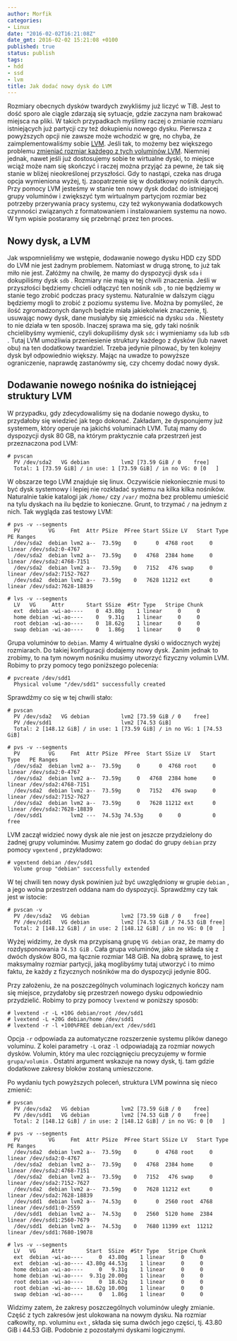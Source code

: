 ```yaml
---
author: Morfik
categories:
- Linux
date: "2016-02-02T16:21:08Z"
date_gmt: 2016-02-02 15:21:08 +0100
published: true
status: publish
tags:
- hdd
- ssd
- lvm
title: Jak dodać nowy dysk do LVM
---
```


Rozmiary obecnych dysków twardych zwykliśmy już liczyć w TiB. Jest to dość sporo ale ciągle zdarzają
się sytuacje, gdzie zaczyna nam brakować miejsca na pliki. W takich przypadkach myślimy raczej o
zmianie rozmiaru istniejących już partycji czy też dokupieniu nowego dysku. Pierwsza z powyższych
opcji nie zawsze może wchodzić w grę, no chyba, że zaimplementowaliśmy sobie [LVM][1]. Jeśli tak,
to możemy bez większego problemu [zmieniać rozmiar każdego z tych voluminów LVM][2]. Niemniej
jednak, nawet jeśli już dostosujemy sobie te wirtualne dyski, to miejsce wciąż może nam się
skończyć i raczej można przyjąć za pewne, że tak się stanie w bliżej nieokreślonej przyszłości. Gdy
to nastąpi, czeka nas druga opcja wymieniona wyżej, tj. zaopatrzenie się w dodatkowy nośnik danych.
Przy pomocy LVM jesteśmy w stanie ten nowy dysk dodać do istniejącej grupy voluminów i zwiększyć tym
wirtualnym partycjom rozmiar bez potrzeby przerywania pracy systemu, czy też wykonywania dodatkowych
czynności związanych z formatowaniem i instalowaniem systemu na nowo. W tym wpisie postaramy się
przebrnąć przez ten proces.

<!--more-->
## Nowy dysk, a LVM

Jak wspomnieliśmy we wstępie, dodawanie nowego dysku HDD czy SDD do LVM nie jest żadnym problemem.
Natomiast w drugą stronę, to już tak miło nie jest. Załóżmy na chwilę, że mamy do dyspozycji dysk
`sda` i dokupiliśmy dysk `sdb` . Rozmiary nie mają w tej chwili znaczenia. Jeśli w przyszłości
będziemy chcieli odłączyć ten nośnik `sdb` , to nie będziemy w stanie tego zrobić podczas pracy
systemu. Naturalnie w dalszym ciągu będziemy mogli to zrobić z poziomu systemu live. Można by
pomyśleć, że ilość zgromadzonych danych będzie miała jakiekolwiek znaczenie, tj. usuwając nowy
dysk, dane musiałyby się zmieścić na dysku `sda` . Niestety to nie działa w ten sposób. Inaczej
sprawa ma się, gdy taki nośnik chcielibyśmy wymienić, czyli dokupiliśmy dysk `sdc` i wymieniamy
`sda` lub `sdb` . Tutaj LVM umożliwia przeniesienie struktury każdego z dysków (lub nawet obu) na
ten dodatkowy twardziel. Trzeba jedynie pilnować, by ten kolejny dysk był odpowiednio większy. Mając
na uwadze to powyższe ograniczenie, naprawdę zastanówmy się, czy chcemy dodać nowy dysk.

## Dodawanie nowego nośnika do istniejącej struktury LVM

W przypadku, gdy zdecydowaliśmy się na dodanie nowego dysku, to przydałoby się wiedzieć jak tego
dokonać. Zakładam, że dysponujemy już systemem, który operuje na jakichś voluminach LVM. Tutaj mamy
do dyspozycji dysk 80 GB, na którym praktycznie cała przestrzeń jest przeznaczona pod LVM:

    # pvscan
      PV /dev/sda2   VG debian          lvm2 [73.59 GiB / 0    free]
      Total: 1 [73.59 GiB] / in use: 1 [73.59 GiB] / in no VG: 0 [0   ]

W obszarze tego LVM znajduje się linux. Oczywiście niekoniecznie musi to być dysk systemowy i lepiej
nie rozkładać systemu na kilka kilka nośników. Naturalnie takie katalogi jak `/home/` czy `/var/`
można bez problemu umieścić na tylu dyskach na ilu będzie to konieczne. Grunt, to trzymać `/` na
jednym z nich. Tak wygląda zaś testowy LVM:

    # pvs -v --segments
      PV         VG     Fmt  Attr PSize  PFree Start SSize LV   Start Type   PE Ranges
      /dev/sda2  debian lvm2 a--  73.59g    0      0  4768 root     0 linear /dev/sda2:0-4767
      /dev/sda2  debian lvm2 a--  73.59g    0   4768  2384 home     0 linear /dev/sda2:4768-7151
      /dev/sda2  debian lvm2 a--  73.59g    0   7152   476 swap     0 linear /dev/sda2:7152-7627
      /dev/sda2  debian lvm2 a--  73.59g    0   7628 11212 ext      0 linear /dev/sda2:7628-18839

    # lvs -v --segments
      LV   VG     Attr       Start SSize  #Str Type   Stripe Chunk
      ext  debian -wi-ao----    0  43.80g    1 linear     0     0
      home debian -wi-ao----    0   9.31g    1 linear     0     0
      root debian -wi-ao----    0  18.62g    1 linear     0     0
      swap debian -wi-ao----    0   1.86g    1 linear     0     0

Grupa voluminów to `debian`. Mamy 4 wirtualne dyski o widocznych wyżej rozmiarach. Do takiej
konfiguracji dodajemy nowy dysk. Zanim jednak to zrobimy, to na tym nowym nośniku musimy utworzyć
fizyczny volumin LVM. Robimy to przy pomocy tego poniższego polecenia:

    # pvcreate /dev/sdd1
      Physical volume "/dev/sdd1" successfully created

Sprawdźmy co się w tej chwili stało:

    # pvscan
      PV /dev/sda2   VG debian          lvm2 [73.59 GiB / 0    free]
      PV /dev/sdd1                      lvm2 [74.53 GiB]
      Total: 2 [148.12 GiB] / in use: 1 [73.59 GiB] / in no VG: 1 [74.53 GiB]

    # pvs -v --segments
      PV         VG     Fmt  Attr PSize  PFree  Start SSize LV   Start Type   PE Ranges
      /dev/sda2  debian lvm2 a--  73.59g     0      0  4768 root     0 linear /dev/sda2:0-4767
      /dev/sda2  debian lvm2 a--  73.59g     0   4768  2384 home     0 linear /dev/sda2:4768-7151
      /dev/sda2  debian lvm2 a--  73.59g     0   7152   476 swap     0 linear /dev/sda2:7152-7627
      /dev/sda2  debian lvm2 a--  73.59g     0   7628 11212 ext      0 linear /dev/sda2:7628-18839
      /dev/sdd1         lvm2 ---  74.53g 74.53g     0     0          0 free

LVM zaczął widzieć nowy dysk ale nie jest on jeszcze przydzielony do żadnej grupy voluminów. Musimy
zatem go dodać do grupy `debian` przy pomocy `vgextend` , przykładowo:

    # vgextend debian /dev/sdd1
      Volume group "debian" successfully extended

W tej chwili ten nowy dysk powinien już być uwzględniony w grupie `debian` , a jego wolna przestrzeń
oddana nam do dyspozycji. Sprawdźmy czy tak jest w istocie:

    # pvscan -v
      PV /dev/sda2   VG debian          lvm2 [73.59 GiB / 0    free]
      PV /dev/sdd1   VG debian          lvm2 [74.53 GiB / 74.53 GiB free]
      Total: 2 [148.12 GiB] / in use: 2 [148.12 GiB] / in no VG: 0 [0   ]

Wyżej widzimy, że dysk ma przypisaną grupę `VG debian` oraz, że mamy do rozdysponowania
`74.53 GiB` . Cała grupa voluminów, jako że składa się z dwóch dysków 80G, ma łącznie rozmiar
148 GiB. Na dobrą sprawę, to jest maksymalny rozmiar partycji, jaką moglibyśmy tutaj utworzyć i to
mimo faktu, że każdy z fizycznych nośników ma do dyspozycji jedynie 80G.

Przy założeniu, że na poszczególnych voluminach logicznych kończy nam się miejsce, przydałoby się
przestrzeń nowego dysku odpowiednio przydzielić. Robimy to przy pomocy `lvextend` w poniższy sposób:

    # lvextend -r -L +10G debian/root /dev/sdd1
    # lvextend -L +20G debian/home /dev/sdd1
    # lvextend -r -l +100%FREE debian/ext /dev/sdd1

Opcja `-r` odpowiada za automatyczne rozszerzenie systemu plików danego voluminu. Z kolei parametry
`-L` oraz `-l` odpowiadają za rozmiar nowych dysków. Volumin, który ma ulec rozciągnięciu
precyzujemy w formie `grupa/volumin` . Ostatni argument wskazuje na nowy dysk, tj. tam gdzie
dodatkowe zakresy bloków zostaną umieszczone.

Po wydaniu tych powyższych poleceń, struktura LVM powinna się nieco zmienić:

    # pvscan
      PV /dev/sda2   VG debian          lvm2 [73.59 GiB / 0    free]
      PV /dev/sdd1   VG debian          lvm2 [74.53 GiB / 0    free]
      Total: 2 [148.12 GiB] / in use: 2 [148.12 GiB] / in no VG: 0 [0   ]

    # pvs -v --segments
      PV         VG     Fmt  Attr PSize  PFree Start SSize LV   Start Type   PE Ranges
      /dev/sda2  debian lvm2 a--  73.59g    0      0  4768 root     0 linear /dev/sda2:0-4767
      /dev/sda2  debian lvm2 a--  73.59g    0   4768  2384 home     0 linear /dev/sda2:4768-7151
      /dev/sda2  debian lvm2 a--  73.59g    0   7152   476 swap     0 linear /dev/sda2:7152-7627
      /dev/sda2  debian lvm2 a--  73.59g    0   7628 11212 ext      0 linear /dev/sda2:7628-18839
      /dev/sdd1  debian lvm2 a--  74.53g    0      0  2560 root  4768 linear /dev/sdd1:0-2559
      /dev/sdd1  debian lvm2 a--  74.53g    0   2560  5120 home  2384 linear /dev/sdd1:2560-7679
      /dev/sdd1  debian lvm2 a--  74.53g    0   7680 11399 ext  11212 linear /dev/sdd1:7680-19078

    # lvs -v --segments
      LV   VG     Attr       Start  SSize  #Str Type   Stripe Chunk
      ext  debian -wi-ao----     0  43.80g    1 linear     0     0
      ext  debian -wi-ao---- 43.80g 44.53g    1 linear     0     0
      home debian -wi-ao----     0   9.31g    1 linear     0     0
      home debian -wi-ao----  9.31g 20.00g    1 linear     0     0
      root debian -wi-ao----     0  18.62g    1 linear     0     0
      root debian -wi-ao---- 18.62g 10.00g    1 linear     0     0
      swap debian -wi-ao----     0   1.86g    1 linear     0     0

Widzimy zatem, że zakresy poszczególnych voluminów uległy zmianie. Część z tych zakresów jest
ulokowana na nowym dysku. Na rozmiar całkowity, np. voluminu `ext` , składa się suma dwóch jego
części, tj. 43.80 GiB i 44.53 GiB. Podobnie z pozostałymi dyskami logicznymi.


[1]: https://pl.wikipedia.org/wiki/LVM
[2]: /post/zmiana-rozmiaru-lvm/
